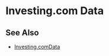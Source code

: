 # Investing.com Data

## See Also

- [Investing.comData](https://github.com/0x6f736f646f/Investing.comData)
